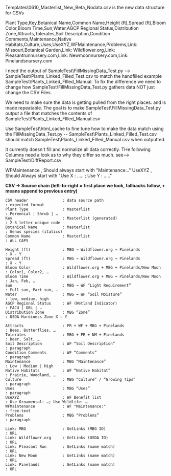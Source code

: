 Templates\0610_Masterlist_New_Beta_Nodata.csv is the new data structure for CSVs

Plant Type,Key,Botanical Name,Common Name,Height (ft),Spread (ft),Bloom Color,Bloom Time,Sun,Water,AGCP Regional Status,Distribution Zone,Attracts,Tolerates,Soil Description,Condition Comments,Maintenance,Native Habitats,Culture,Uses,UseXYZ,WFMaintenance,Problems,Link: Missouri,Botanical Garden,Link: Wildflower.org,Link: Pleasantrunnursery.com,Link: Newmoonnursery.com,Link: Pinelandsnursery.com		

I need the output of SampleTest\FillMissingData_Test.py --> SampleTest\Plants_Linked_Filled_Test.csv to match the handfilled example SampleTest\Plants_Linked_FIlled_Manual. To fix the difference we need to change how SampleTest\FillMissingData_Test.py gathers data NOT just change the CSV Files. 

We need to make sure the data is getting pulled from the right places. and is made repeatable. The goal is to make SampleTest\FillMissingData_Test.py output a file that matches the contents of SampleTest\Plants_Linked_FIlled_Manual.csv

Use SampleTest\html_cache to fine tune how to make the data match using the FillMissingData_Test.py -- SampleTest\Plants_Linked_Filled_Test.csv should match SampleTest\Plants_Linked_FIlled_Manual.csv when outputted.  

It currently doesn't fill and normalize all data correctly. THe following Columns need a look as to why they differ so much. see--> SampleTest\DiffReport.csv

WFMaintenance , Should always start with "Maintenance:.."
UseXYZ , Should Always start with "Use X : ..... ; Use Y : ....."


**CSV → Source chain (left‑to‑right = first place we look, fallbacks follow, + means append to previous entry)**
```
CSV header               : data source path                              : expected format
Plant Type               : Masterlist                                    : Perennial | Shrub | …
Key                      : Masterlist (generated)                        : 2-3 letter unique code
Botanical Name           : Masterlist                                    : Genus species (italics)
Common Name              : Masterlist                                    : ALL CAPS

Height (ft)              : MBG → Wildflower.org → Pinelands              : X - Y
Spread (ft)              : MBG → Wildflower.org → Pinelands              : X - Y
Bloom Color              : Wildflower.org + MBG + Pinelands/New Moon     : Color1, Color2, …
Bloom Time               : Wildflower.org + MBG + Pinelands/New Moon     : Jan, Feb, …
Sun                      : MBG → WF “Light Requirement”                  : Full sun, Part sun, …
Water                    : MBG → WF “Soil Moisture”                      : low, medium, high
AGCP Regional Status     : WF (Wetland Indicator)                        : FACU | OBL | …
Distribution Zone        : MBG “Zone”                                    : USDA Hardiness Zone X – Y

Attracts                 : PR + WF + MBG + Pinelands                     : Bees, Butterflies, …
Tolerates                : MBG + PR + NM + Pinelands                     : Deer, Salt, …
Soil Description         : WF “Soil Description”                         : paragraph
Condition Comments       : WF “Comments”                                 : paragraph
Maintenance              : MBG “Maintenance”                             : Low | Medium | High
Native Habitats          : WF “Native Habitat”                           : Prairie, Woodland, …
Culture                  : MBG “Culture” / “Growing Tips”                : paragraph
Uses                     : MBG “Uses”                                    : paragraph
UseXYZ                   : WF Benefit list                               : Use Ornamental: …; Use Wildlife: …
WFMaintenance            : WF "Maintenance:"                             : free-text
Problems                 : MBG “Problems”                                : paragraph

Link: MBG                : GetLinks (MBG ID)                             : URL
Link: Wildflower.org     : GetLinks (USDA ID)                            : URL
Link: Pleasant Run       : GetLinks (name match)                         : URL
Link: New Moon           : GetLinks (name match)                         : URL
Link: Pinelands          : GetLinks (name match)                         : URL

```
